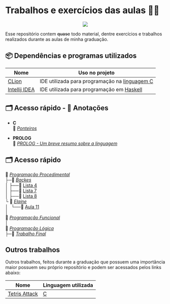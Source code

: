 # Trabalhos e exercícios das aulas 👨‍💻

<p align="center">
<a href="https://www.codacy.com/manual/Aureom/Treinamento-C?utm_source=github.com&amp;utm_medium=referral&amp;utm_content=Aureom/Treinamento-C&amp;utm_campaign=Badge_Grade"><img src="https://api.codacy.com/project/badge/Grade/9229c11a972d40dcaf1d1ccdcc22af2c"/></a>
</p>

Esse repositório contem ~~quase~~ todo material, dentre exercícios e trabalhos realizados durante as aulas de minha graduação.

## 📦 Dependências e programas utilizados

| Nome                                             | Uso no projeto                                               |
| ------------------------------------------------ | ------------------------------------------------------------ |
| [CLion](https://www.jetbrains.com/clion/)        | IDE utilizada para programação na [linguagem C](https://en.wikipedia.org/wiki/C_(programming_language)) |
| [Intellij IDEA](https://www.jetbrains.com/idea/) | IDE utilizada para programação em [Haskell](https://en.wikipedia.org/wiki/Haskell_(programming_language)) |

## 🗂 Acesso rápido - :pencil: Anotações
- **C**    
	📜 *[Ponteiros](/PP/Anotações/Ponteiros.md)* 

- **PROLOG**    
	📜 *[PROLOG - Um breve resumo sobre a linguagem](/Prolog/Anotações/Resumo%20prolog.md)* 
## 🗂 Acesso rápido
📂 *[Programação Procedimental](./PP)*    
├─📂 *[Backes](./PP/Exercicios/Backes)*    
│ ├──📁 [Lista 4](./PP/Exercicios/Backes/Lista%204)    
│ ├──📁 [Lista 7](./PP/Exercicios/Backes/Lista%207)    
│ ├──📁 [Lista 8](./PP/Exercicios/Backes/Lista%208)    
└ 📂 *[Elaine](./PP/Exercicios/Elaine)*       
│⠀└──📁 [Aula 11](./PP/Exercicios/Elaine/Aula%2011)    
│   
📂 *[Programação Funcional](/PF)*  
│  
📂 *[Programação Lógica](/Prolog)*    
├─📂 *[Trabalho Final](/Prolog/Trabalho%20Final)*

## Outros trabalhos
Outros trabalhos, feitos durante a graduação que possuem uma importância maior possuem seu próprio repositório e podem ser acessados pelos links abaixo:

| Nome                                                     | Linguagem utilizada                                         |
| -------------------------------------------------------- | ----------------------------------------------------------- |
| [Tetris Attack](https://github.com/Aureom/Tetris-Attack) | [C](https://en.wikipedia.org/wiki/C_(programming_language)) |
